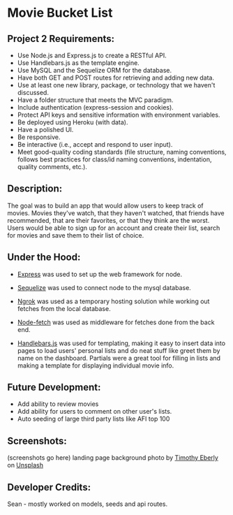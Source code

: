 # Movie Bucket List

## Project 2 Requirements:
- Use Node.js and Express.js to create a RESTful API.
- Use Handlebars.js as the template engine.
- Use MySQL and the Sequelize ORM for the database.
- Have both GET and POST routes for retrieving and adding new data.
- Use at least one new library, package, or technology that we haven't discussed.
- Have a folder structure that meets the MVC paradigm.
- Include authentication (express-session and cookies).
- Protect API keys and sensitive information with environment variables.
- Be deployed using Heroku (with data).
- Have a polished UI.
- Be responsive.
- Be interactive (i.e., accept and respond to user input).
- Meet good-quality coding standards (file structure, naming conventions, follows best practices for class/id naming conventions, indentation, quality comments, etc.).

## Description:
The goal was to build an app that would allow users to keep track of movies. Movies they've watch, that they haven't watched, that friends have recommended, that are their favorites, or that they think are the worst. Users would be able to sign up for an account and create their list, search for movies and save them to their list of choice.

## Under the Hood:
- [Express](https://www.npmjs.com/package/express) was used to set up the web framework for node.

- [Sequelize](https://sequelize.org/) was used to connect node to the mysql database.

- [Ngrok](https://ngrok.com/) was used as a temporary hosting solution while working out fetches from the local database.

- [Node-fetch](https://www.npmjs.com/package/node-fetch) was used as middleware for fetches done from the back end.

- [Handlebars.js]("https://handlebarsjs.com/") was used for templating, making it easy to insert data into pages to load users' personal lists and do neat stuff like greet them by name on the dashboard. Partials were a great tool for filling in lists and making a template for displaying individual movie info. 

## Future Development:
- Add ability to review movies
- Add ability for users to comment on other user's lists.
- Auto seeding of large third party lists like AFI top 100

## Screenshots:
(screenshots go here)
landing page background photo by [Timothy Eberly]("https://unsplash.com/@timothyeberly?utm_source=unsplash&utm_medium=referral&utm_content=creditCopyText") on [Unsplash]("https://unsplash.com/s/photos/film-reel?utm_source=unsplash&utm_medium=referral&utm_content=creditCopyText")

## Developer Credits:
Sean - mostly worked on models, seeds and api routes.